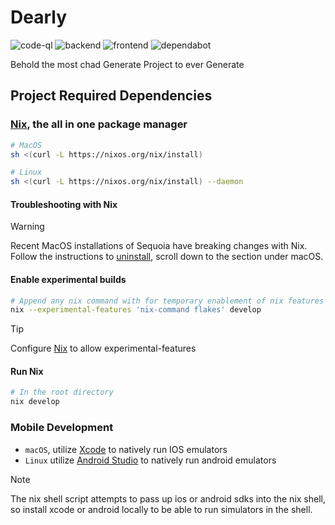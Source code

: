 # Dearly

![code-ql](https://github.com/GenerateNU/dearly/actions/workflows/codeql.yml/badge.svg)
![backend](https://github.com/GenerateNU/dearly/actions/workflows/backend.yml/badge.svg)
![frontend](https://github.com/GenerateNU/dearly/actions/workflows/frontend.yml/badge.svg)
![dependabot](https://img.shields.io/badge/dependencies-monitored-brightgreen)

Behold the most chad Generate Project to ever Generate

## Project Required Dependencies

### [Nix](https://nixos.org), the all in one package manager

```bash
# MacOS
sh <(curl -L https://nixos.org/nix/install)

# Linux
sh <(curl -L https://nixos.org/nix/install) --daemon
```

#### Troubleshooting with Nix

> [!WARNING]
> Recent MacOS installations of Sequoia have breaking changes with Nix.
> Follow the instructions to [uninstall](https://nix.dev/manual/nix/2.18/installation/uninstall),
> scroll down to the section under macOS.

#### Enable experimental builds

```bash
# Append any nix command with for temporary enablement of nix features
nix --experimental-features 'nix-command flakes' develop
```

> [!TIP]
> Configure [Nix](https://wiki.nixos.org/wiki/Flakes) to allow experimental-features

#### Run Nix

```bash
# In the root directory
nix develop
```

### Mobile Development

- `macOS`, utilize [Xcode](https://developer.apple.com/xcode/) to natively run IOS emulators
- `Linux` utilize [Android Studio](https://developer.android.com) to natively run android emulators

> [!NOTE]
> The nix shell script attempts to pass up ios or android sdks into the nix shell, so install xcode or android locally to be able to
> run simulators in the shell.

